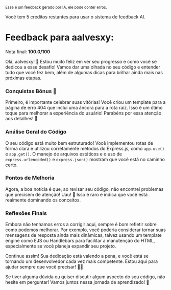 <sup>Esse é um feedback gerado por IA, ele pode conter erros.</sup>

Você tem 5 créditos restantes para usar o sistema de feedback AI.

# Feedback para aalvesxy:

Nota final: **100.0/100**

Olá, aalvesxy! 🚀 Estou muito feliz em ver seu progresso e como você se dedicou a esse desafio! Vamos dar uma olhada no seu código e entender tudo que você fez bem, além de algumas dicas para brilhar ainda mais nas próximas etapas. 

### Conquistas Bônus 🎉
Primeiro, é importante celebrar suas vitórias! Você criou um template para a página de erro 404 que inclui uma âncora para a rota raiz. Isso é um ótimo toque para melhorar a experiência do usuário! Parabéns por essa atenção aos detalhes! 👏

### Análise Geral do Código
O seu código está muito bem estruturado! Você implementou rotas de forma clara e utilizou corretamente métodos do Express.js, como `app.use()` e `app.get()`. O manejo de arquivos estáticos e o uso de `express.urlencoded()` e `express.json()` mostram que você está no caminho certo. 

### Pontos de Melhoria
Agora, a boa notícia é que, ao revisar seu código, não encontrei problemas que precisem de atenção! Uau! 👀 Isso é raro e indica que você está realmente dominando os conceitos.

### Reflexões Finais
Embora não tenhamos erros a corrigir aqui, sempre é bom refletir sobre como podemos melhorar. Por exemplo, você poderia considerar tornar suas mensagens de resposta ainda mais dinâmicas, talvez usando um template engine como EJS ou Handlebars para facilitar a manutenção do HTML, especialmente se você planeja expandir seu projeto.

Continue assim! Sua dedicação está valendo a pena, e você está se tornando um desenvolvedor cada vez mais competente. Estou aqui para ajudar sempre que você precisar! 💪✨

Se tiver alguma dúvida ou quiser discutir algum aspecto do seu código, não hesite em perguntar! Vamos juntos nessa jornada de aprendizado! 🚀